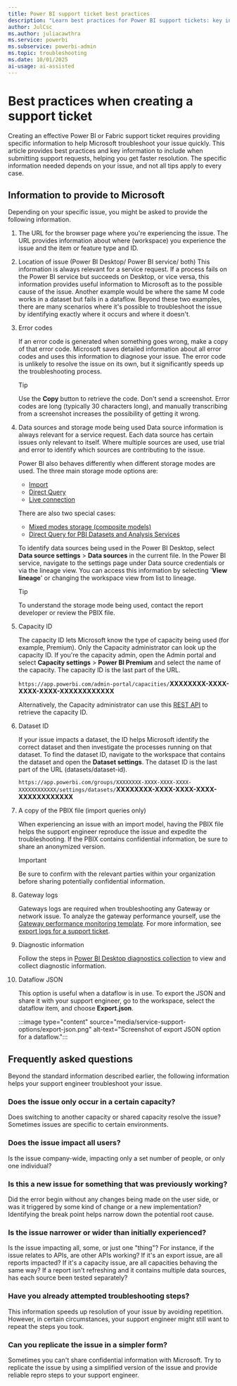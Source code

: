 ```yaml
---
title: Power BI support ticket best practices
description: "Learn best practices for Power BI support tickets: key information to include, troubleshooting tips, and data to expedite resolution. Create effective tickets."
author: JulCsc
ms.author: juliacawthra
ms.service: powerbi
ms.subservice: powerbi-admin
ms.topic: troubleshooting
ms.date: 10/01/2025
ai-usage: ai-assisted
---
```


# Best practices when creating a support ticket

Creating an effective Power BI or Fabric support ticket requires providing specific information to help Microsoft troubleshoot your issue quickly. This article provides best practices and key information to include when submitting support requests, helping you get faster resolution. The specific information needed depends on your issue, and not all tips apply to every case.

## Information to provide to Microsoft

Depending on your specific issue, you might be asked to provide the following information.

1. The URL for the browser page where you're experiencing the issue.
    The URL provides information about where (workspace) you experience the issue and the item or feature type and ID.
1. Location of issue (Power BI Desktop/ Power BI service/ both)
    This information is always relevant for a service request. If a process fails on the Power BI service but succeeds on Desktop, or vice versa, this information provides useful information to Microsoft as to the possible cause of the issue. Another example would be where the same M code works in a dataset but fails in a dataflow. Beyond these two examples, there are many scenarios where it's possible to troubleshoot the issue by identifying exactly where it occurs and where it doesn't.
1. Error codes

    If an error code is generated when something goes wrong, make a copy of that error code. Microsoft saves detailed information about all error codes and uses this information to diagnose your issue. The error code is unlikely to resolve the issue on its own, but it significantly speeds up the troubleshooting process.

    > [!TIP]
    > Use the **Copy** button to retrieve the code. Don't send a screenshot. Error codes are long (typically 30 characters long), and manually transcribing from a screenshot increases the possibility of getting it wrong.

1. Data sources and storage mode being used
    Data source information is always relevant for a service request. Each data source has certain issues only relevant to itself. Where multiple sources are used, use trial and error to identify which sources are contributing to the issue.

    Power BI also behaves differently when different storage modes are used. The three main storage mode options are:
    - [Import](/connect-data/service-dataset-modes-understand.md#import-mode)
    - [Direct Query](/connect-data/service-dataset-modes-understand.md#directquery-mode)
    - [Live connection](/connect-data/service-live-connect-dq-datasets.md)

    There are also two special cases:
    - [Mixed modes storage (composite models)](/transform-model/desktop-composite-models.md)
    - [Direct Query for PBI Datasets and Analysis Services](/connect-data/desktop-directquery-datasets-azure-analysis-services.md)

    To identify data sources being used in the Power BI Desktop, select **Data source settings** > **Data sources** in the current file. In the Power BI service, navigate to the settings page under Data source credentials or via the lineage view. You can access this information by selecting '**View lineage**' or changing the workspace view from list to lineage.

   > [!TIP]
   > To understand the storage mode being used, contact the report developer or review the PBIX file.

1. Capacity ID

     The capacity ID lets Microsoft know the type of capacity being used (for example, Premium). Only the Capacity administrator can look up the capacity ID. If you're the capacity admin, open the Admin portal and select **Capacity settings** > **Power BI Premium** and select the name of the capacity. The capacity ID is the last part of the URL.

    `https://app.powerbi.com/admin-portal/capacities/`**XXXXXXXX-XXXX-XXXX-XXXX-XXXXXXXXXXXX**

    Alternatively, the Capacity administrator can use this [REST API](/rest/api/power-bi/capacities/get-capacities) to retrieve the capacity ID.

1. Dataset ID

    If your issue impacts a dataset, the ID helps Microsoft identify the correct dataset and then investigate the processes running on that dataset. To find the dataset ID, navigate to the workspace that contains the dataset and open the **Dataset settings**. The dataset ID is the last part of the URL (datasets/dataset-id).

    `https://app.powerbi.com/groups/XXXXXXXX-XXXX-XXXX-XXXX-XXXXXXXXXXXX/settings/datasets/`**XXXXXXXX-XXXX-XXXX-XXXX-XXXXXXXXXXXX**

1. A copy of the PBIX file (import queries only)

    When experiencing an issue with an import model, having the PBIX file helps the support engineer reproduce the issue and expedite the troubleshooting. If the PBIX contains confidential information, be sure to share an anonymized version.

    > [!IMPORTANT]
    > Be sure to confirm with the relevant parties within your organization before sharing potentially confidential information.

1. Gateway logs

    Gateways logs are required when troubleshooting any Gateway or network issue. To analyze the gateway performance yourself, use the [Gateway performance monitoring template](/data-integration/gateway/service-gateway-performance). For more information, see [export logs for a support ticket](/connect-data/service-gateway-onprem-tshoot.md#export-logs-for-a-support-ticket).

1. Diagnostic information

    Follow the steps in [Power BI Desktop diagnostics collection](/fundamentals/desktop-diagnostics.md) to view and collect diagnostic information.

1. Dataflow JSON

    This option is useful when a dataflow is in use. To export the JSON and share it with your support engineer, go to the workspace, select the dataflow item, and choose **Export.json**.

    :::image type="content" source="media/service-support-options/export-json.png" alt-text="Screenshot of export JSON option for a dataflow.":::

## Frequently asked questions

Beyond the standard information described earlier, the following information helps your support engineer troubleshoot your issue.

### Does the issue only occur in a certain capacity?

Does switching to another capacity or shared capacity resolve the issue? Sometimes issues are specific to certain environments.

### Does the issue impact all users?

Is the issue company-wide, impacting only a set number of people, or only one individual?

### Is this a new issue for something that was previously working?

Did the error begin without any changes being made on the user side, or was it triggered by some kind of change or a new implementation? Identifying the break point helps narrow down the potential root cause.

### Is the issue narrower or wider than initially experienced?

Is the issue impacting all, some, or just one "thing"? For instance, if the issue relates to APIs, are other APIs working? If it's an export issue, are all reports impacted? If it's a capacity issue, are all capacities behaving the same way? If a report isn't refreshing and it contains multiple data sources, has each source been tested separately?

### Have you already attempted troubleshooting steps?

This information speeds up resolution of your issue by avoiding repetition. However, in certain circumstances, your support engineer might still want to repeat the steps you took.

### Can you replicate the issue in a simpler form?

Sometimes you can't share confidential information with Microsoft. Try to replicate the issue by using a simplified version of the issue and provide reliable repro steps to your support engineer.

